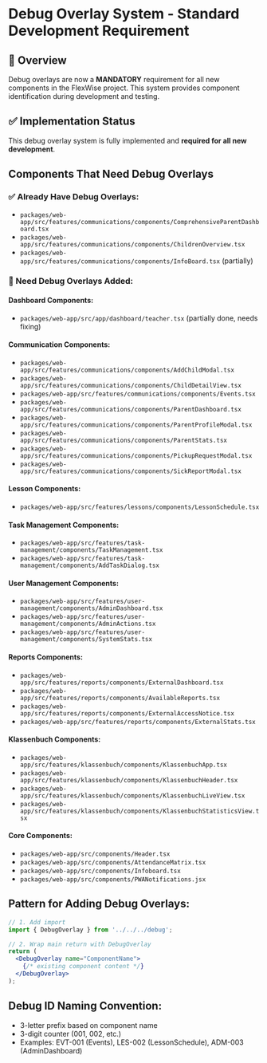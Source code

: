 # Debug Overlay System - Standard Development Requirement

## 🎯 Overview

Debug overlays are now a **MANDATORY** requirement for all new components in the FlexWise project. This system provides component identification during development and testing.

## ✅ Implementation Status

This debug overlay system is fully implemented and **required for all new development**.

## Components That Need Debug Overlays

### ✅ Already Have Debug Overlays:
- `packages/web-app/src/features/communications/components/ComprehensiveParentDashboard.tsx`
- `packages/web-app/src/features/communications/components/ChildrenOverview.tsx`
- `packages/web-app/src/features/communications/components/InfoBoard.tsx` (partially)

### 🚧 Need Debug Overlays Added:

#### Dashboard Components:
- `packages/web-app/src/app/dashboard/teacher.tsx` (partially done, needs fixing)

#### Communication Components:
- `packages/web-app/src/features/communications/components/AddChildModal.tsx`
- `packages/web-app/src/features/communications/components/ChildDetailView.tsx`  
- `packages/web-app/src/features/communications/components/Events.tsx`
- `packages/web-app/src/features/communications/components/ParentDashboard.tsx`
- `packages/web-app/src/features/communications/components/ParentProfileModal.tsx`
- `packages/web-app/src/features/communications/components/ParentStats.tsx`
- `packages/web-app/src/features/communications/components/PickupRequestModal.tsx`
- `packages/web-app/src/features/communications/components/SickReportModal.tsx`

#### Lesson Components:
- `packages/web-app/src/features/lessons/components/LessonSchedule.tsx`

#### Task Management Components:
- `packages/web-app/src/features/task-management/components/TaskManagement.tsx`
- `packages/web-app/src/features/task-management/components/AddTaskDialog.tsx`

#### User Management Components:
- `packages/web-app/src/features/user-management/components/AdminDashboard.tsx`
- `packages/web-app/src/features/user-management/components/AdminActions.tsx`
- `packages/web-app/src/features/user-management/components/SystemStats.tsx`

#### Reports Components:
- `packages/web-app/src/features/reports/components/ExternalDashboard.tsx`
- `packages/web-app/src/features/reports/components/AvailableReports.tsx`
- `packages/web-app/src/features/reports/components/ExternalAccessNotice.tsx`
- `packages/web-app/src/features/reports/components/ExternalStats.tsx`

#### Klassenbuch Components:
- `packages/web-app/src/features/klassenbuch/components/KlassenbuchApp.tsx`
- `packages/web-app/src/features/klassenbuch/components/KlassenbuchHeader.tsx`
- `packages/web-app/src/features/klassenbuch/components/KlassenbuchLiveView.tsx`
- `packages/web-app/src/features/klassenbuch/components/KlassenbuchStatisticsView.tsx`

#### Core Components:
- `packages/web-app/src/components/Header.tsx`
- `packages/web-app/src/components/AttendanceMatrix.tsx`
- `packages/web-app/src/components/Infoboard.tsx`
- `packages/web-app/src/components/PWANotifications.jsx`

## Pattern for Adding Debug Overlays:

```jsx
// 1. Add import
import { DebugOverlay } from '../../../debug';

// 2. Wrap main return with DebugOverlay
return (
  <DebugOverlay name="ComponentName">
    {/* existing component content */}
  </DebugOverlay>
);
```

## Debug ID Naming Convention:
- 3-letter prefix based on component name
- 3-digit counter (001, 002, etc.)
- Examples: EVT-001 (Events), LES-002 (LessonSchedule), ADM-003 (AdminDashboard)
